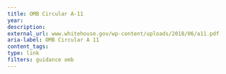 ```yaml
---
title: OMB Circular A-11
year: 
description: 
external_url: www.whitehouse.gov/wp-content/uploads/2018/06/a11.pdf
aria-label: OMB Circular A 11
content_tags: 
type: link
filters: guidance omb
---
```

